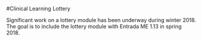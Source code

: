 #Clinical Learning Lottery

Significant work on a lottery module has been underway during winter 2018.  The goal is to include the lottery module with Entrada ME 1.13 in spring 2018.
